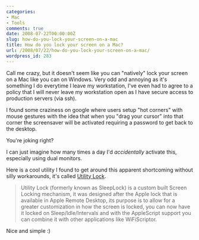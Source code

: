 ```yaml
---
categories:
- Mac
- Tools
comments: true
date: 2008-07-22T00:00:00Z
slug: how-do-you-lock-your-screen-on-a-mac
title: How do you lock your screen on a Mac?
url: /2008/07/22/how-do-you-lock-your-screen-on-a-mac/
wordpress_id: 283
---
```


Call me crazy, but it doesn't seem like you can "natively" lock your screen on a Mac like you can on Windows. Very odd and annoying as it's something I do everytime I leave my workstation, I've even had to agree to a policy that I will never leave my workstation open as I have secure access to production servers (via ssh).

I found some craziness on google where users setup "hot corners" with mouse gestures with the idea that when you "drag your cursor" into that corner the screensaver will be activated requiring a password to get back to the desktop.

You're joking right?

I can just imagine how many times a day I'd _accidentally_ activate this, especially using dual monitors.

Here is a cool utility I found to get around this apparent shortcoming without silly workarounds, it's called [Utility Lock](http://www.macupdate.com/info.php/id/24628/utility-lock).



> Utility Lock (formerly known as SleepLock) is a custom built Screen Locking mechanism, it was designed after the Apple lock that is available in Apple Remote Desktop, its purpose is to allow for a greater customization in how the screen is locked, you can now have it locked on Sleep/Idle/Intervals and with the AppleScript support you can combine it with other applications like WiFiScriptor.



Nice and simple :)


